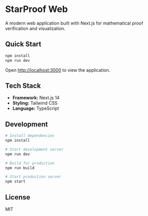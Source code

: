 # StarProof Web

A modern web application built with Next.js for mathematical proof verification and visualization.

## Quick Start

```bash
npm install
npm run dev
```

Open [http://localhost:3000](http://localhost:3000) to view the application.

## Tech Stack

- **Framework:** Next.js 14
- **Styling:** Tailwind CSS
- **Language:** TypeScript

## Development

```bash
# Install dependencies
npm install

# Start development server
npm run dev

# Build for production
npm run build

# Start production server
npm start
```

## License

MIT
